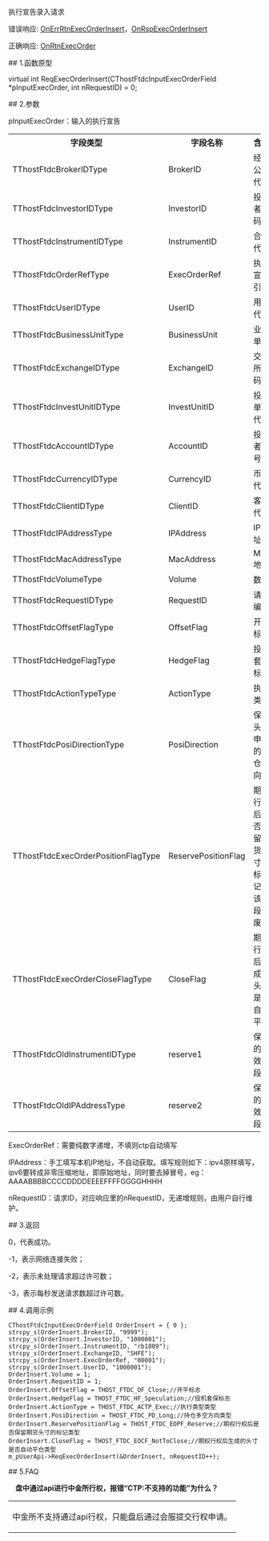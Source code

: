 <p>执行宣告录入请求</p>
<p>错误响应: <a href="../../CTHOSTFTDCTRADERAPI/ONERRRTNEXECORDERINSERT/">OnErrRtnExecOrderInsert</a>，<a href="../../CTHOSTFTDCTRADERAPI/ONRSPEXECORDERINSERT/">OnRspExecOrderInsert</a></p>
<p>正确响应: <a href="../../CTHOSTFTDCTRADERAPI/ONRTNEXECORDER/">OnRtnExecOrder</a></p>
<span class="anchor" id="50e42635-e7c7-400f-9e24-c6fc2cbeac42"></span>
## 1.函数原型
<p>virtual int ReqExecOrderInsert(CThostFtdcInputExecOrderField *pInputExecOrder, int nRequestID) = 0;</p>
<span class="anchor" id="d6414525-59cf-4c53-ad9d-d2a825e23e5b"></span>
## 2.参数
<p>pInputExecOrder：输入的执行宣告</p>
<table><tr><th style="TEXT-ALIGN: center;">字段类型</th><th style="TEXT-ALIGN: center;">字段名称</th><th style="TEXT-ALIGN: center;">含义</th><th style="TEXT-ALIGN: center;">值</th></tr><tr><td style="TEXT-ALIGN: left;">TThostFtdcBrokerIDType</td>
<td style="TEXT-ALIGN: left;">BrokerID</td>
<td style="TEXT-ALIGN: left;">经纪公司代码</td>
<td style="TEXT-ALIGN: left;"><strong><font color="#FF0000">必填</font></strong></td>
</tr>
<tr><td style="TEXT-ALIGN: left;">TThostFtdcInvestorIDType</td>
<td style="TEXT-ALIGN: left;">InvestorID</td>
<td style="TEXT-ALIGN: left;">投资者代码</td>
<td style="TEXT-ALIGN: left;"><strong><font color="#FF0000">必填</font></strong></td>
</tr>
<tr><td style="TEXT-ALIGN: left;">TThostFtdcInstrumentIDType</td>
<td style="TEXT-ALIGN: left;">InstrumentID</td>
<td style="TEXT-ALIGN: left;">合约代码</td>
<td style="TEXT-ALIGN: left;"><strong><font color="#FF0000">必填</font></strong></td>
</tr>
<tr><td style="TEXT-ALIGN: left;">TThostFtdcOrderRefType</td>
<td style="TEXT-ALIGN: left;">ExecOrderRef</td>
<td style="TEXT-ALIGN: left;">执行宣告引用</td>
<td style="TEXT-ALIGN: left;">选填</td>
</tr>
<tr><td style="TEXT-ALIGN: left;">TThostFtdcUserIDType</td>
<td style="TEXT-ALIGN: left;">UserID</td>
<td style="TEXT-ALIGN: left;">用户代码</td>
<td style="TEXT-ALIGN: left;">无</td>
</tr>
<tr><td style="TEXT-ALIGN: left;">TThostFtdcBusinessUnitType</td>
<td style="TEXT-ALIGN: left;">BusinessUnit</td>
<td style="TEXT-ALIGN: left;">业务单元</td>
<td style="TEXT-ALIGN: left;">无</td>
</tr>
<tr><td style="TEXT-ALIGN: left;">TThostFtdcExchangeIDType</td>
<td style="TEXT-ALIGN: left;">ExchangeID</td>
<td style="TEXT-ALIGN: left;">交易所代码</td>
<td style="TEXT-ALIGN: left;">无</td>
</tr>
<tr><td style="TEXT-ALIGN: left;">TThostFtdcInvestUnitIDType</td>
<td style="TEXT-ALIGN: left;">InvestUnitID</td>
<td style="TEXT-ALIGN: left;">投资单元代码</td>
<td style="TEXT-ALIGN: left;">无</td>
</tr>
<tr><td style="TEXT-ALIGN: left;">TThostFtdcAccountIDType</td>
<td style="TEXT-ALIGN: left;">AccountID</td>
<td style="TEXT-ALIGN: left;">投资者帐号</td>
<td style="TEXT-ALIGN: left;">无</td>
</tr>
<tr><td style="TEXT-ALIGN: left;">TThostFtdcCurrencyIDType</td>
<td style="TEXT-ALIGN: left;">CurrencyID</td>
<td style="TEXT-ALIGN: left;">币种代码</td>
<td style="TEXT-ALIGN: left;">无</td>
</tr>
<tr><td style="TEXT-ALIGN: left;">TThostFtdcClientIDType</td>
<td style="TEXT-ALIGN: left;">ClientID</td>
<td style="TEXT-ALIGN: left;">客户代码</td>
<td style="TEXT-ALIGN: left;">无</td>
</tr>
<tr><td style="TEXT-ALIGN: left;">TThostFtdcIPAddressType</td>
<td style="TEXT-ALIGN: left;">IPAddress</td>
<td style="TEXT-ALIGN: left;">IP地址</td>
<td style="TEXT-ALIGN: left;">无</td>
</tr>
<tr><td style="TEXT-ALIGN: left;">TThostFtdcMacAddressType</td>
<td style="TEXT-ALIGN: left;">MacAddress</td>
<td style="TEXT-ALIGN: left;">Mac地址</td>
<td style="TEXT-ALIGN: left;">无</td>
</tr>
<tr><td style="TEXT-ALIGN: left;">TThostFtdcVolumeType</td>
<td style="TEXT-ALIGN: left;">Volume</td>
<td style="TEXT-ALIGN: left;">数量</td>
<td style="TEXT-ALIGN: left;"><strong><font color="#FF0000">必填</font></strong></td>
</tr>
<tr><td style="TEXT-ALIGN: left;">TThostFtdcRequestIDType</td>
<td style="TEXT-ALIGN: left;">RequestID</td>
<td style="TEXT-ALIGN: left;">请求编号</td>
<td style="TEXT-ALIGN: left;">无</td>
</tr>
<tr><td style="TEXT-ALIGN: left;">TThostFtdcOffsetFlagType</td>
<td style="TEXT-ALIGN: left;">OffsetFlag</td>
<td style="TEXT-ALIGN: left;">开平标志</td>
<td style="TEXT-ALIGN: left;"><strong><font color="#FF0000">必填</font></strong></td>
</tr>
<tr><td style="TEXT-ALIGN: left;">TThostFtdcHedgeFlagType</td>
<td style="TEXT-ALIGN: left;">HedgeFlag</td>
<td style="TEXT-ALIGN: left;">投机套保标志</td>
<td style="TEXT-ALIGN: left;"><strong><font color="#FF0000">投机或套保</font></strong></td>
</tr>
<tr><td style="TEXT-ALIGN: left;">TThostFtdcActionTypeType</td>
<td style="TEXT-ALIGN: left;">ActionType</td>
<td style="TEXT-ALIGN: left;">执行类型</td>
<td style="TEXT-ALIGN: left;"><strong><font color="#FF0000">必填</font></strong></td>
</tr>
<tr><td style="TEXT-ALIGN: left;">TThostFtdcPosiDirectionType</td>
<td style="TEXT-ALIGN: left;">PosiDirection</td>
<td style="TEXT-ALIGN: left;">保留头寸申请的持仓方向</td>
<td style="TEXT-ALIGN: left;"><strong><font color="#FF0000">多头</font></strong></td>
</tr>
<tr><td style="TEXT-ALIGN: left;">TThostFtdcExecOrderPositionFlagType</td>
<td style="TEXT-ALIGN: left;">ReservePositionFlag</td>
<td style="TEXT-ALIGN: left;">期权行权后是否保留期货头寸的标记,该字段已废弃</td>
<td style="TEXT-ALIGN: left;"><strong><font color="#FF0000">该字段已废弃，调用时不能为空</font></strong></td>
</tr>
<tr><td style="TEXT-ALIGN: left;">TThostFtdcExecOrderCloseFlagType</td>
<td style="TEXT-ALIGN: left;">CloseFlag</td>
<td style="TEXT-ALIGN: left;">期权行权后生成的头寸是否自动平仓</td>
<td style="TEXT-ALIGN: left;"><strong><font color="#FF0000">必填</font></strong></td>
</tr>
<tr><td style="TEXT-ALIGN: left;">TThostFtdcOldInstrumentIDType</td>
<td style="TEXT-ALIGN: left;">reserve1</td>
<td style="TEXT-ALIGN: left;">保留的无效字段</td>
<td style="TEXT-ALIGN: left;">否</td>
</tr>
<tr><td style="TEXT-ALIGN: left;">TThostFtdcOldIPAddressType</td>
<td style="TEXT-ALIGN: left;">reserve2</td>
<td style="TEXT-ALIGN: left;">保留的无效字段</td>
<td style="TEXT-ALIGN: left;">否</td>
</tr>
</table>
<p>ExecOrderRef：需要纯数字递增，不填则ctp自动填写</p>
<p>IPAddress：手工填写本机IP地址，不自动获取。填写规则如下：ipv4原样填写，ipv6要转成非零压缩地址，即原始地址，同时要去掉冒号，eg：AAAABBBBCCCCDDDDEEEEFFFFGGGGHHHH</p>
<p>nRequestID：请求ID，对应响应里的nRequestID，无递增规则，由用户自行维护。</p>
<span class="anchor" id="3b2b6486-0f04-4723-9465-612599dcfbae"></span>
## 3.返回
<p>0，代表成功。</p>
<p>-1，表示网络连接失败；</p>
<p>-2，表示未处理请求超过许可数；</p>
<p>-3，表示每秒发送请求数超过许可数。</p>
<span class="anchor" id="ab711982-4c00-43c7-8fd8-c543c87edee9"></span>
## 4.调用示例
<pre><code>CThostFtdcInputExecOrderField OrderInsert = { 0 };
strcpy_s(OrderInsert.BrokerID, "9999");
strcpy_s(OrderInsert.InvestorID, "1000001");
strcpy_s(OrderInsert.InstrumentID, "rb1809");
strcpy_s(OrderInsert.ExchangeID, "SHFE");
strcpy_s(OrderInsert.ExecOrderRef, "00001");
strcpy_s(OrderInsert.UserID, "1000001");
OrderInsert.Volume = 1;
OrderInsert.RequestID = 1; 
OrderInsert.OffsetFlag = THOST_FTDC_OF_Close;//开平标志
OrderInsert.HedgeFlag = THOST_FTDC_HF_Speculation;//投机套保标志
OrderInsert.ActionType = THOST_FTDC_ACTP_Exec;//执行类型类型
OrderInsert.PosiDirection = THOST_FTDC_PD_Long;//持仓多空方向类型
OrderInsert.ReservePositionFlag = THOST_FTDC_EOPF_Reserve;//期权行权后是否保留期货头寸的标记类型
OrderInsert.CloseFlag = THOST_FTDC_EOCF_NotToClose;//期权行权后生成的头寸是否自动平仓类型
m_pUserApi-&gt;ReqExecOrderInsert(&amp;OrderInsert, nRequestID++);
</code></pre>
<span class="anchor" id="51340c46-a533-4fdf-9fc7-bc489927ee02"></span>
## 5.FAQ
<p><div class="region_i"><p class="region_header" id="region_header_1" style="padding-left: 1em;font-weight : bold;text-indent: 0px;text-align: left;">盘中通过api进行中金所行权，报错“CTP:不支持的功能”为什么？</p><div class="region_panel" id="region_panel_1" style="display:block;"><table><tr><td>
<p>中金所不支持通过api行权，只能盘后通过会服提交行权申请。</p>
</td></tr></table>
</div><p class="region_tail" id="region_tail_1" style="border-top-color:transparent;border-bottom-width:0;"></p></div></p>
